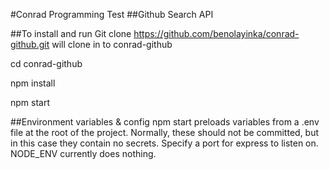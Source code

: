 #Conrad Programming Test
##Github Search API

##To install and run
Git clone https://github.com/benolayinka/conrad-github.git
will clone in to conrad-github

cd conrad-github

npm install

npm start

##Environment variables & config
npm start preloads variables from a .env file at the root of the project. Normally, these should not be committed, but in this case they contain no secrets. Specify a port for express to listen on. NODE_ENV currently does nothing.